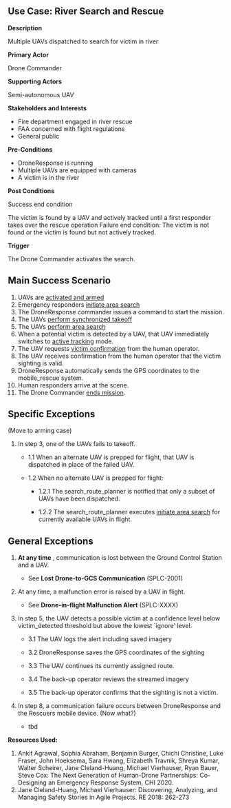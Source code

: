 ## Use Case: River Search and Rescue

**Description**

Multiple UAVs dispatched to search for victim in river

**Primary Actor**

Drone Commander

**Supporting Actors**

Semi-autonomous UAV

**Stakeholders and Interests**

- Fire department engaged in river rescue
- FAA concerned with flight regulations
- General public

**Pre-Conditions**

- DroneResponse is running
- Multiple UAVs are equipped with cameras
- A victim is in the river

**Post Conditions**

Success end condition

The victim is found by a UAV and actively tracked until a first responder takes over the rescue operation
Failure end condition:
 The victim is not found or the victim is found but not actively tracked.

**Trigger**

The Drone Commander activates the search.

## Main Success Scenario

1. UAVs are [activated and armed]()
2. Emergency responders [initiate area search](../supporting/InitiateAreaSearch.md)
3. The DroneResponse commander issues a command to start the mission.
4. The UAVs [perform synchronized takeoff](../supporting/SynchronizedTakeoff.md)
5. The UAVs [perform area search](../supporting/PerformAreaSearch.md)
6. When a potential victim is detected by a UAV, that UAV immediately switches to [active tracking](../supporting/ActiveTracking.md) mode.
7. The UAV requests [victim confirmation](supporting/VictimConfirmation.md) from the human operator.
8. The UAV receives confirmation from the human operator that the victim sighting is valid.
9. DroneResponse automatically sends the GPS coordinates to the mobile_rescue system.
10. Human responders arrive at the scene.
11. The Drone Commander [ends mission](supporting/EndMission.md).

## Specific Exceptions
(Move to arming case)

1. In step 3, one of the UAVs fails to takeoff.

   * 1.1 When an alternate UAV is prepped for flight, that UAV is dispatched in place of the failed UAV.

   * 1.2 When no alternate UAV is prepped for flight:

      * 1.2.1 The search\_route\_planner is notified that only a subset of UAVs have been dispatched.

      * 1.2.2 The search\_route\_planner executes [initiate area search](../supporting/InitiateAreaSearch.md) for currently available UAVs in flight.

## General Exceptions

1. **At any time** , communication is lost between the Ground Control Station and a UAV.

   * See **Lost Drone-to-GCS Communication** (SPLC-2001)

2. At any time, a malfunction error is raised by a UAV in flight.

   * See **Drone-in-flight Malfunction Alert** (SPLC-XXXX)

3. In step 5, the UAV detects a possible victim at a confidence level below victim\_detected threshold but above the lowest `ignore&#39; level.

   * 3.1 The UAV logs the alert including saved imagery

   * 3.2 DroneResponse saves the GPS coordinates of the sighting

   * 3.3 The UAV continues its currently assigned route.

   * 3.4 The back-up operator reviews the streamed imagery

   * 3.5 The back-up operator confirms that the sighting is not a victim.

4. In step 8, a communication failure occurs between DroneResponse and the Rescuers mobile device. (Now what?)
   * tbd


**Resources Used:**

1. Ankit Agrawal, Sophia Abraham, Benjamin Burger, Chichi Christine, Luke Fraser, John Hoeksema, Sara Hwang, Elizabeth Travnik, Shreya Kumar, Walter Scheirer, Jane Cleland-Huang, Michael Vierhauser, Ryan Bauer, Steve Cox: The Next Generation of Human-Drone Partnerships: Co-Designing an Emergency Response System, CHI 2020.
2. Jane Cleland-Huang, Michael Vierhauser: Discovering, Analyzing, and Managing Safety Stories in Agile Projects. RE 2018: 262-273
